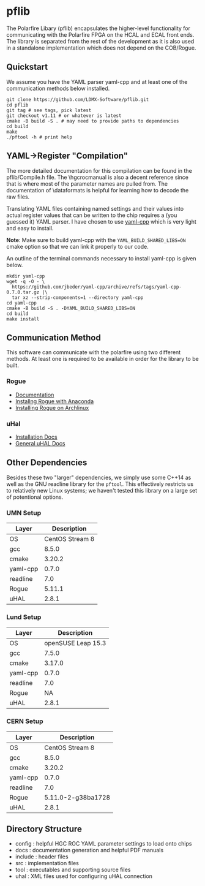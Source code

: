 # pflib

The Polarfire Libary (pflib) encapsulates the higher-level functionality for communicating with the Polarfire FPGA on the HCAL and ECAL front ends.  The library is separated from the rest of the development as it is also used in a standalone implementation which does not depend on the COB/Rogue.

## Quickstart
We assume you have the YAML parser yaml-cpp and at least one of the communication methods below installed.
```
git clone https://github.com/LDMX-Software/pflib.git
cd pflib
git tag # see tags, pick latest
git checkout v1.11 # or whatever is latest
cmake -B build -S . # may need to provide paths to dependencies
cd build
make
./pftool -h # print help
```

## YAML->Register "Compilation"
The more detailed documentation for this compilation can be found in the pflib/Compile.h file.
The \hgcrocmanual is also a decent reference since that is where most of the parameter names are pulled from.
The documentation of \dataformats is helpful for learning how to decode the raw files.

Translating YAML files containing named settings and their values into actual register values that can be written to the chip requires a (you guessed it) YAML parser. 
I have chosen to use [yaml-cpp](https://github.com/jbeder/yaml-cpp) which is very light and easy to install.

**Note**: Make sure to build yaml-cpp with the `YAML_BUILD_SHARED_LIBS=ON` cmake option so that we can link it properly to our code.

An outline of the terminal commands necessary to install yaml-cpp is given below.

```
mkdir yaml-cpp
wget -q -O - \
  https://github.com/jbeder/yaml-cpp/archive/refs/tags/yaml-cpp-0.7.0.tar.gz |\
  tar xz --strip-components=1 --directory yaml-cpp
cd yaml-cpp
cmake -B build -S . -DYAML_BUILD_SHARED_LIBS=ON
cd build
make install
```

## Communication Method
This software can communicate with the polarfire using two different methods. At least one is required to be available in order for the library to be built.

### Rogue
 - [Documentation](https://slaclab.github.io/rogue/index.html)
 - [Installng Rogue with Anaconda](https://slaclab.github.io/rogue/installing/anaconda.html)
 - [Installing Rogue on Archlinux](https://slaclab.github.io/rogue/installing/build.html#archlinux)

### uHal
 - [Installation Docs](https://ipbus.web.cern.ch/doc/user/html/software/installation.html)
 - [General uHAL Docs](https://ipbus.web.cern.ch/doc/user/html/software/index.html)

## Other Dependencies
Besides these two "larger" dependencies, we simply use some C++14 as well as the GNU readline library for the `pftool`.
This effectively restricts us to relatively new Linux systems; we haven't tested this library on a large set of potentional options.

### UMN Setup
Layer | Description
---|---
OS | CentOS Stream 8
gcc | 8.5.0
cmake | 3.20.2
yaml-cpp | 0.7.0
readline | 7.0
Rogue | 5.11.1
uHAL | 2.8.1

### Lund Setup
Layer | Description
---|---
OS | openSUSE Leap 15.3
gcc | 7.5.0
cmake | 3.17.0
yaml-cpp | 0.7.0
readline | 7.0
Rogue | NA
uHAL | 2.8.1

### CERN Setup
Layer | Description
---|---
OS | CentOS Stream 8
gcc | 8.5.0
cmake | 3.20.2
yaml-cpp | 0.7.0
readline | 7.0
Rogue | 5.11.0-2-g38ba1728
uHAL | 2.8.1


## Directory Structure
- config : helpful HGC ROC YAML parameter settings to load onto chips
- docs : documentation generation and helpful PDF manuals
- include : header files
- src : implementation files
- tool : executables and supporting source files
- uhal : XML files used for configuring uHAL connection


